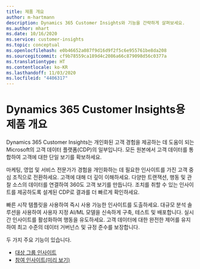 ```yaml
---
title: 제품 개요
author: m-hartmann
description: Dynamics 365 Customer Insights와 기능을 간략하게 살펴보세요.
ms.author: mhart
ms.date: 10/16/2020
ms.service: customer-insights
ms.topic: conceptual
ms.openlocfilehash: e0b46652a087f9d16d9f2f5c6e955761be8da208
ms.sourcegitcommit: cf9b78559ca189d4c2086a66c879098d56c0377a
ms.translationtype: HT
ms.contentlocale: ko-KR
ms.lasthandoff: 11/03/2020
ms.locfileid: "4406317"
---
```

# <a name="product-overview-for-dynamics-365-customer-insights"></a>Dynamics 365 Customer Insights용 제품 개요

Dynamics 365 Customer Insights는 개인화된 고객 경험을 제공하는 데 도움이 되는 Microsoft의 고객 데이터 플랫폼(CDP)의 일부입니다. 모든 원본에서 고객 데이터를 통합하여 고객에 대한 단일 보기를 확보하세요. 

마케팅, 영업 및 서비스 전문가가 경험을 개인화하는 데 필요한 인사이트를 가진 고객 중심 조직으로 전환하세요. 고객에 대해 더 깊이 이해하세요. 다양한 트랜잭션, 행동 및 관찰 소스의 데이터를 연결하여 360도 고객 보기를 만듭니다. 조치를 취할 수 있는 인사이트를 제공하도록 설계된 CDP로 결과를 더 빠르게 확인하세요. 

빠른 시작 템플릿을 사용하여 즉시 사용 가능한 인사이트를 도출하세요. 대규모 분석 솔루션을 사용하여 사용자 지정 AI/ML 모델을 신속하게 구축, 테스트 및 배포합니다. 실시간 인사이트를 활성화하여 행동을 유도하세요. 고객 데이터에 대한 완전한 제어를 유지하여 최고 수준의 데이터 거버넌스 및 규정 준수를 보장합니다. 

두 가지 주요 기능이 있습니다. 

- [대상 그룹 인사이트](audience-insights/overview.md)
- [참여 인사이트(미리 보기)](engagement-insights/index.yml)
 